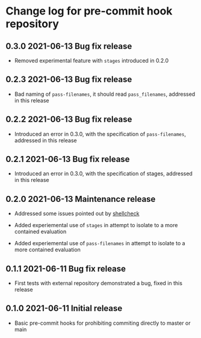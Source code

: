 # Change log for pre-commit hook repository

## 0.3.0 2021-06-13 Bug fix release

- Removed experimental feature with `stages` introduced in 0.2.0

## 0.2.3 2021-06-13 Bug fix release

- Bad naming of `pass-filenames`, it should read `pass_filenames`, addressed in this release

## 0.2.2 2021-06-13 Bug fix release

- Introduced an error in 0.3.0, with the specification of `pass-filenames`, addressed in this release

## 0.2.1 2021-06-13 Bug fix release

- Introduced an error in 0.3.0, with the specification of stages, addressed in this release

## 0.2.0 2021-06-13 Maintenance release

- Addressed some issues pointed out by [shellcheck](https://www.shellcheck.net/)

- Added experiemental use of `stages` in attempt to isolate to a more contained evaluation

- Added experiemental use of `pass-filenames` in attempt to isolate to a more contained evaluation

## 0.1.1 2021-06-11 Bug fix release

- First tests with external repository demonstrated a bug, fixed in this release

## 0.1.0 2021-06-11 Initial release

- Basic pre-commit hooks for prohibiting commiting directly to master or main
